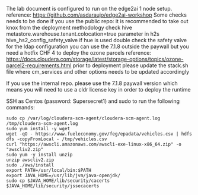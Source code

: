 The lab document is configured to run on the edge2ai 1 node setup.
reference:  https://github.com/asdaraujo/edge2ai-workshop 
Some checks needs to be done if you use the public repo:
it is recommended to take out knox from the deployment methodology
check hive metastore.warehouse.tenant.colocation=true parameter in h2s
hive_hs2_config_safety_valve
if hue is used double check the safety valve for the ldap configuration
you can use the 7.1.8 outside the paywall but you need a hotfix CHF 4 to deploy the ozone parcels reference: https://docs.cloudera.com/storage/latest/storage-options/topics/ozone-parcel2-requirements.html 
prior to deployment please update the stack.sh file where cm_services and other options needs to be updated accordingly

If you use the internal repo. please use the 7.1.8 paywall version which means you will need to use a cldr license key in order to deploy the runtime


SSH as Centos (password: Supersecret1) and sudo to run the following commands:
```console
sudo cp /var/log/cloudera-scm-agent/cloudera-scm-agent.log /tmp/cloudera-scm-agent.log
sudo yum install -y wget
wget -qO - https://www.fueleconomy.gov/feg/epadata/vehicles.csv | hdfs dfs -copyFromLocal - /tmp/vehicles.csv
curl "https://awscli.amazonaws.com/awscli-exe-linux-x86_64.zip" -o "awscliv2.zip"
sudo yum -y install unzip
unzip awscliv2.zip 
sudo ./aws/install
export PATH=/usr/local/bin:$PATH
export JAVA_HOME=/usr/lib/jvm/java-openjdk/
sudo cp $JAVA_HOME/lib/security/cacerts $JAVA_HOME/lib/security/jssecacerts  
```
